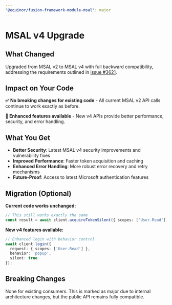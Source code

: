 ```yaml
---
"@equinor/fusion-framework-module-msal": major
---
```


# MSAL v4 Upgrade

## What Changed

Upgraded from MSAL v2 to MSAL v4 with full backward compatibility, addressing the requirements outlined in [issue #3621](https://github.com/equinor/fusion-framework/issues/3621).

## Impact on Your Code

**✅ No breaking changes for existing code** - All current MSAL v2 API calls continue to work exactly as before.

**🚀 Enhanced features available** - New v4 APIs provide better performance, security, and error handling.

## What You Get

- **Better Security**: Latest MSAL v4 security improvements and vulnerability fixes
- **Improved Performance**: Faster token acquisition and caching
- **Enhanced Error Handling**: More robust error recovery and retry mechanisms
- **Future-Proof**: Access to latest Microsoft authentication features

## Migration (Optional)

**Current code works unchanged:**
```typescript
// This still works exactly the same
const result = await client.acquireTokenSilent({ scopes: ['User.Read'], account });
```

**New v4 features available:**
```typescript
// Enhanced login with behavior control
await client.login({ 
  request: { scopes: ['User.Read'] }, 
  behavior: 'popup',
  silent: true 
});
```

## Breaking Changes

None for existing consumers. This is marked as major due to internal architecture changes, but the public API remains fully compatible.

